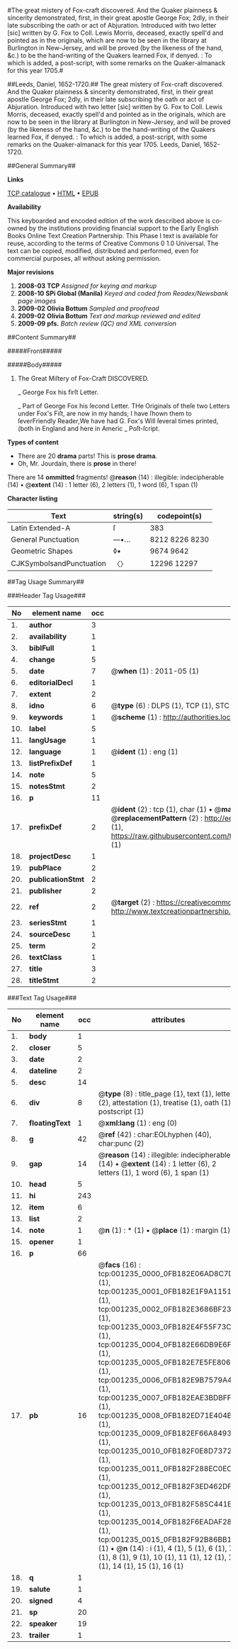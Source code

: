 #The great mistery of Fox-craft discovered. And the Quaker plainness & sincerity demonstrated, first, in their great apostle George Fox; 2dly, in their late subscribing the oath or act of Abjuration. Introduced with two letter [sic] written by G. Fox to Coll. Lewis Morris, deceased, exactly spell'd and pointed as in the originals, which are now to be seen in the library at Burlington in New-Jersey, and will be proved (by the likeness of the hand, &c.) to be the hand-writing of the Quakers learned Fox, if denyed. : To which is added, a post-script, with some remarks on the Quaker-almanack for this year 1705.#

##Leeds, Daniel, 1652-1720.##
The great mistery of Fox-craft discovered. And the Quaker plainness & sincerity demonstrated, first, in their great apostle George Fox; 2dly, in their late subscribing the oath or act of Abjuration. Introduced with two letter [sic] written by G. Fox to Coll. Lewis Morris, deceased, exactly spell'd and pointed as in the originals, which are now to be seen in the library at Burlington in New-Jersey, and will be proved (by the likeness of the hand, &c.) to be the hand-writing of the Quakers learned Fox, if denyed. : To which is added, a post-script, with some remarks on the Quaker-almanack for this year 1705.
Leeds, Daniel, 1652-1720.

##General Summary##

**Links**

[TCP catalogue](http://www.ota.ox.ac.uk/tcp/)  • 
[HTML](http://tei.it.ox.ac.uk/tcp/Texts-HTML/free/N01/N01038.html)  • 
[EPUB](http://tei.it.ox.ac.uk/tcp/Texts-EPUB/free/N01/N01038.epub)

**Availability**

This keyboarded and encoded edition of the
	       work described above is co-owned by the institutions
	       providing financial support to the Early English Books
	       Online Text Creation Partnership. This Phase I text is
	       available for reuse, according to the terms of Creative
	       Commons 0 1.0 Universal. The text can be copied,
	       modified, distributed and performed, even for
	       commercial purposes, all without asking permission.

**Major revisions**

1. __2008-03__ __TCP__ *Assigned for keying and markup*
1. __2008-10__ __SPi Global (Manila)__ *Keyed and coded from Readex/Newsbank page images*
1. __2009-02__ __Olivia Bottum__ *Sampled and proofread*
1. __2009-02__ __Olivia Bottum__ *Text and markup reviewed and edited*
1. __2009-09__ __pfs.__ *Batch review (QC) and XML conversion*

##Content Summary##

#####Front#####

#####Body#####

1. The Great Miſtery of Fox-Craft DISCOVERED.

    _ George Fox his firſt Letter.

    _ Part of George Fox his ſecond Letter.
THe Originals of theſe two Letters under Fox's Fiſt, are now in my hands; I have ſhown them to ſeverFriendly Reader,We have had G. Fox's Will ſeveral times printed, (both in England and here in Americ
    _ Poſt-ſcript.

**Types of content**

  * There are 20 **drama** parts! This is **prose drama**.
  * Oh, Mr. Jourdain, there is **prose** in there!

There are 14 **ommitted** fragments! 
 @__reason__ (14) : illegible: indecipherable (14)  •  @__extent__ (14) : 1 letter (6), 2 letters (1), 1 word (6), 1 span (1)

**Character listing**


|Text|string(s)|codepoint(s)|
|---|---|---|
|Latin Extended-A|ſ|383|
|General Punctuation|—•…|8212 8226 8230|
|Geometric Shapes|◊▪|9674 9642|
|CJKSymbolsandPunctuation|〈〉|12296 12297|

##Tag Usage Summary##

###Header Tag Usage###

|No|element name|occ|attributes|
|---|---|---|---|
|1.|__author__|3||
|2.|__availability__|1||
|3.|__biblFull__|1||
|4.|__change__|5||
|5.|__date__|7| @__when__ (1) : 2011-05 (1)|
|6.|__editorialDecl__|1||
|7.|__extent__|2||
|8.|__idno__|6| @__type__ (6) : DLPS (1), TCP (1), STC (1), NOTIS (1), IMAGE-SET (1), EVANS-CITATION (1)|
|9.|__keywords__|1| @__scheme__ (1) : http://authorities.loc.gov/ (1)|
|10.|__label__|5||
|11.|__langUsage__|1||
|12.|__language__|1| @__ident__ (1) : eng (1)|
|13.|__listPrefixDef__|1||
|14.|__note__|5||
|15.|__notesStmt__|2||
|16.|__p__|11||
|17.|__prefixDef__|2| @__ident__ (2) : tcp (1), char (1)  •  @__matchPattern__ (2) : ([0-9\-]+):([0-9IVX]+) (1), (.+) (1)  •  @__replacementPattern__ (2) : http://eebo.chadwyck.com/downloadtiff?vid=$1&page=$2 (1), https://raw.githubusercontent.com/textcreationpartnership/Texts/master/tcpchars.xml#$1 (1)|
|18.|__projectDesc__|1||
|19.|__pubPlace__|2||
|20.|__publicationStmt__|2||
|21.|__publisher__|2||
|22.|__ref__|2| @__target__ (2) : https://creativecommons.org/publicdomain/zero/1.0/ (1), http://www.textcreationpartnership.org/docs/. (1)|
|23.|__seriesStmt__|1||
|24.|__sourceDesc__|1||
|25.|__term__|2||
|26.|__textClass__|1||
|27.|__title__|3||
|28.|__titleStmt__|2||


###Text Tag Usage###

|No|element name|occ|attributes|
|---|---|---|---|
|1.|__body__|1||
|2.|__closer__|5||
|3.|__date__|2||
|4.|__dateline__|2||
|5.|__desc__|14||
|6.|__div__|8| @__type__ (8) : title_page (1), text (1), letter (2), attestation (1), treatise (1), oath (1), postscript (1)|
|7.|__floatingText__|1| @__xml:lang__ (1) : eng (0)|
|8.|__g__|42| @__ref__ (42) : char:EOLhyphen (40), char:punc (2)|
|9.|__gap__|14| @__reason__ (14) : illegible: indecipherable (14)  •  @__extent__ (14) : 1 letter (6), 2 letters (1), 1 word (6), 1 span (1)|
|10.|__head__|5||
|11.|__hi__|243||
|12.|__item__|6||
|13.|__list__|2||
|14.|__note__|1| @__n__ (1) : * (1)  •  @__place__ (1) : margin (1)|
|15.|__opener__|1||
|16.|__p__|66||
|17.|__pb__|16| @__facs__ (16) : tcp:001235_0000_0FB182E06AD8C7D0 (1), tcp:001235_0001_0FB182E1F9A11510 (1), tcp:001235_0002_0FB182E3686BF238 (1), tcp:001235_0003_0FB182E4F55F73C0 (1), tcp:001235_0004_0FB182E66DB9E6F0 (1), tcp:001235_0005_0FB182E7E5FE8060 (1), tcp:001235_0006_0FB182E9B7579A40 (1), tcp:001235_0007_0FB182EAE3BDBFF0 (1), tcp:001235_0008_0FB182ED71E404B8 (1), tcp:001235_0009_0FB182EF66A84938 (1), tcp:001235_0010_0FB182F0E8D73728 (1), tcp:001235_0011_0FB182F288EC0EC0 (1), tcp:001235_0012_0FB182F3ED462DF0 (1), tcp:001235_0013_0FB182F585C441E0 (1), tcp:001235_0014_0FB182F6EADAF280 (1), tcp:001235_0015_0FB182F92B86BB10 (1)  •  @__n__ (14) : i (1), 4 (1), 5 (1), 6 (1), 7 (1), 8 (1), 9 (1), 10 (1), 11 (1), 12 (1), 13 (1), 14 (1), 15 (1), 16 (1)|
|18.|__q__|1||
|19.|__salute__|1||
|20.|__signed__|4||
|21.|__sp__|20||
|22.|__speaker__|19||
|23.|__trailer__|1||
